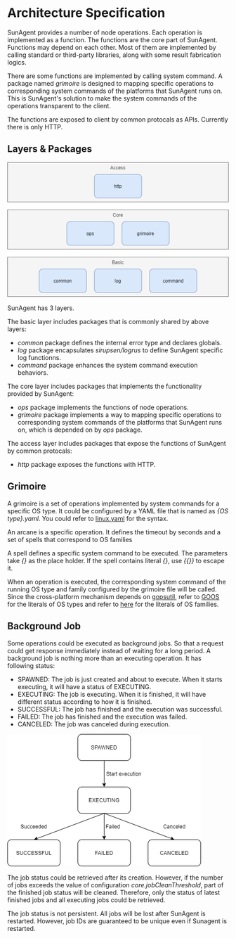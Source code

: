 # Architecture Specification

SunAgent provides a number of node operations. Each operation is implemented as a function. The functions are the core part of SunAgent. Functions may depend on each other. Most of them are implemented by calling standard or third-party libraries, along with some result fabrication logics.

There are some functions are implemented by calling system command. A package named *grimoire* is designed to mapping specific operations to corresponding system commands of the platforms that SunAgent runs on. This is SunAgent's solution to make the system commands of the operations transparent to the client.

The functions are exposed to client by common protocals as APIs. Currently there is only HTTP.

## Layers & Packages

![](../pics/layers-and-packages.png)

SunAgent has 3 layers.

The basic layer includes packages that is commonly shared by above layers:
* *common* package defines the internal error type and declares globals.
* *log* package encapsulates *sirupsen/logrus* to define SunAgent specific log functionns.
* *command* package enhances the system command execution behaviors.

The core layer includes packages that implements the functionality provided by SunAgent:
* *ops* package implements the functions of node operations.
* *grimoire* package implements a way to mapping specific operations to corresponding system commands of the platforms that SunAgent runs on, which is depended on by *ops* package.

The access layer includes packages that expose the functions of SunAgent by common protocals:
* *http* package exposes the functions with HTTP.

## Grimoire

A grimoire is a set of operations implemented by system commands for a specific OS type. It could be configured by a YAML file that is named as *{OS type}.yaml*. You could refer to [linux.yaml](../etc/grimoires/linux.yaml) for the syntax.

An arcane is a specific operation. It defines the timeout by seconds and a set of spells that correspond to OS families

A spell defines a specific system command to be executed. The parameters take *{}* as the place holder. If the spell contains literal *{}*, use *{{}}* to escape it.

When an operation is executed, the corresponding system command of the running OS type and family configured by the grimoire file will be called. Since the cross-platform mechanism depends on [gopsutil](https://github.com/shirou/gopsutil), refer to [GOOS](https://pkg.go.dev/runtime#pkg-constants) for the literals of OS types and refer to [here](https://github.com/shirou/gopsutil/blob/master/host/host_linux.go#L281) for the literals of OS families.

## Background Job

Some operations could be executed as background jobs. So that a request could get response immediately instead of waiting for a long period. A background job is nothing more than an executing operation. It has following status:

* SPAWNED: The job is just created and about to execute. When it starts executing, it will have a status of EXECUTING.
* EXECUTING: The job is executing. When it is finished, it will have different status according to how it is finished.
* SUCCESSFUL: The job has finished and the execution was successful.
* FAILED: The job has finished and the execution was failed.
* CANCELED: The job was canceled during execution.

![](../pics/job-status.png)

The job status could be retrieved after its creation. However, if the number of jobs exceeds the value of configuration *core.jobCleanThreshold*, part of the finished job status will be cleaned. Therefore, only the status of latest finished jobs and all executing jobs could be retrieved.

The job status is not persistent. All jobs will be lost after SunAgent is restarted. However, job IDs are guaranteed to be unique even if Sunagent is restarted.
